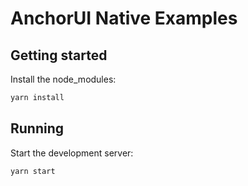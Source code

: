 # AnchorUI Native Examples

## Getting started

Install the node_modules:
```bash
yarn install
```

## Running

Start the development server:
```bash
yarn start
```
